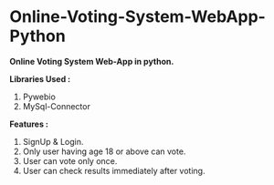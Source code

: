 # Online-Voting-System-WebApp-Python
**Online Voting System Web-App in python.**

**Libraries Used :**
  1. Pywebio 
  2. MySql-Connector

**Features :**
  1. SignUp & Login.
  2. Only user having age 18 or above can vote.
  3. User can vote only once.
  4. User can check results immediately after voting. 
